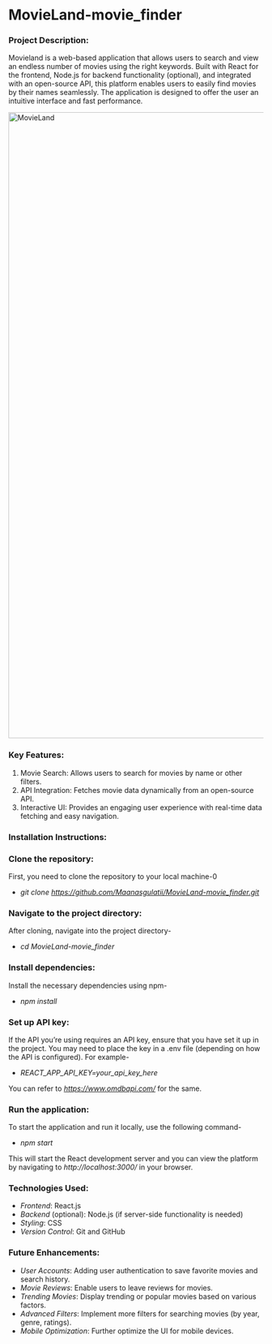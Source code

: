 # MovieLand-movie_finder

### Project Description:
Movieland is a web-based application that allows users to search and view an endless number of movies using the right keywords. Built with React for the frontend, Node.js for backend functionality (optional), and integrated with an open-source API, this platform enables users to easily find movies by their names seamlessly. The application is designed to offer the user an intuitive interface and fast performance.

<img width="1234" alt="MovieLand" src="https://github.com/user-attachments/assets/eddfc791-9caa-468f-a90f-37b617d45bbd">

### Key Features:
1. Movie Search: Allows users to search for movies by name or other filters.
2. API Integration: Fetches movie data dynamically from an open-source API.
3. Interactive UI: Provides an engaging user experience with real-time data fetching and easy navigation.

### Installation Instructions:

 ### Clone the repository:
First, you need to clone the repository to your local machine-0

 - *git clone https://github.com/Maanasgulatii/MovieLand-movie_finder.git*

 ### Navigate to the project directory:
After cloning, navigate into the project directory-

 - *cd MovieLand-movie_finder*

 ### Install dependencies:
Install the necessary dependencies using npm-

- *npm install*

 ### Set up API key:
If the API you’re using requires an API key, ensure that you have set it up in the project. You may need to place the key in a .env file (depending on how the API is configured). For example-

- *REACT_APP_API_KEY=your_api_key_here*

You can refer to *https://www.omdbapi.com/* for the same.

 ### Run the application:
To start the application and run it locally, use the following command-

- *npm start*

This will start the React development server and you can view the platform by navigating to *http://localhost:3000/* in your browser.

### Technologies Used:
- *Frontend*: React.js
- *Backend* (optional): Node.js (if server-side functionality is needed)
- *Styling*: CSS
- *Version Control*: Git and GitHub

### Future Enhancements:
- *User Accounts*: Adding user authentication to save favorite movies and search history.
- *Movie Reviews*: Enable users to leave reviews for movies.
- *Trending Movies*: Display trending or popular movies based on various factors.
- *Advanced Filters*: Implement more filters for searching movies (by year, genre, ratings).
- *Mobile Optimization*: Further optimize the UI for mobile devices.
